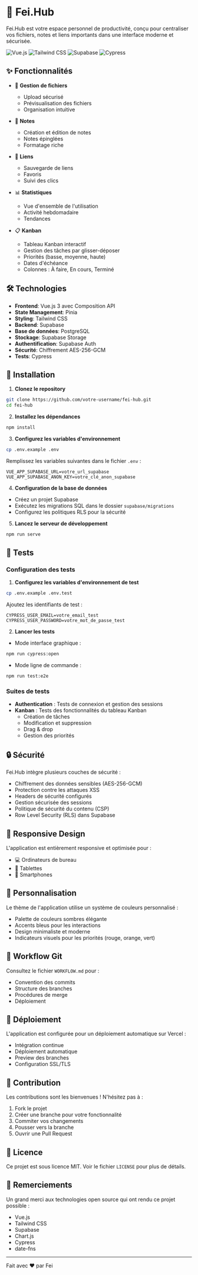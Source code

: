 # 🚀 Fei.Hub

Fei.Hub est votre espace personnel de productivité, conçu pour centraliser vos fichiers, notes et liens importants dans une interface moderne et sécurisée.

![Vue.js](https://img.shields.io/badge/Vue.js-3.x-4FC08D?style=for-the-badge&logo=vue.js&logoColor=white)
![Tailwind CSS](https://img.shields.io/badge/Tailwind_CSS-38B2AC?style=for-the-badge&logo=tailwind-css&logoColor=white)
![Supabase](https://img.shields.io/badge/Supabase-3ECF8E?style=for-the-badge&logo=supabase&logoColor=white)
![Cypress](https://img.shields.io/badge/Cypress-17202C?style=for-the-badge&logo=cypress&logoColor=white)

## ✨ Fonctionnalités

- 📁 **Gestion de fichiers**
  - Upload sécurisé
  - Prévisualisation des fichiers
  - Organisation intuitive

- 📝 **Notes**
  - Création et édition de notes
  - Notes épinglées
  - Formatage riche

- 🔗 **Liens**
  - Sauvegarde de liens
  - Favoris
  - Suivi des clics

- 📊 **Statistiques**
  - Vue d'ensemble de l'utilisation
  - Activité hebdomadaire
  - Tendances

- 📋 **Kanban**
  - Tableau Kanban interactif
  - Gestion des tâches par glisser-déposer
  - Priorités (basse, moyenne, haute)
  - Dates d'échéance
  - Colonnes : À faire, En cours, Terminé

## 🛠️ Technologies

- **Frontend**: Vue.js 3 avec Composition API
- **State Management**: Pinia
- **Styling**: Tailwind CSS
- **Backend**: Supabase
- **Base de données**: PostgreSQL
- **Stockage**: Supabase Storage
- **Authentification**: Supabase Auth
- **Sécurité**: Chiffrement AES-256-GCM
- **Tests**: Cypress

## 🚀 Installation

1. **Clonez le repository**
```bash
git clone https://github.com/votre-username/fei-hub.git
cd fei-hub
```

2. **Installez les dépendances**
```bash
npm install
```

3. **Configurez les variables d'environnement**
```bash
cp .env.example .env
```
Remplissez les variables suivantes dans le fichier `.env` :
```
VUE_APP_SUPABASE_URL=votre_url_supabase
VUE_APP_SUPABASE_ANON_KEY=votre_clé_anon_supabase
```

4. **Configuration de la base de données**
- Créez un projet Supabase
- Exécutez les migrations SQL dans le dossier `supabase/migrations`
- Configurez les politiques RLS pour la sécurité

5. **Lancez le serveur de développement**
```bash
npm run serve
```

## 🧪 Tests

### Configuration des tests

1. **Configurez les variables d'environnement de test**
```bash
cp .env.example .env.test
```
Ajoutez les identifiants de test :
```
CYPRESS_USER_EMAIL=votre_email_test
CYPRESS_USER_PASSWORD=votre_mot_de_passe_test
```

2. **Lancer les tests**
- Mode interface graphique :
```bash
npm run cypress:open
```
- Mode ligne de commande :
```bash
npm run test:e2e
```

### Suites de tests
- **Authentication** : Tests de connexion et gestion des sessions
- **Kanban** : Tests des fonctionnalités du tableau Kanban
  - Création de tâches
  - Modification et suppression
  - Drag & drop
  - Gestion des priorités

## 🔒 Sécurité

Fei.Hub intègre plusieurs couches de sécurité :
- Chiffrement des données sensibles (AES-256-GCM)
- Protection contre les attaques XSS
- Headers de sécurité configurés
- Gestion sécurisée des sessions
- Politique de sécurité du contenu (CSP)
- Row Level Security (RLS) dans Supabase

## 📱 Responsive Design

L'application est entièrement responsive et optimisée pour :
- 💻 Ordinateurs de bureau
- 📱 Tablettes
- 📱 Smartphones

## 🎨 Personnalisation

Le thème de l'application utilise un système de couleurs personnalisé :
- Palette de couleurs sombres élégante
- Accents bleus pour les interactions
- Design minimaliste et moderne
- Indicateurs visuels pour les priorités (rouge, orange, vert)

## 🔄 Workflow Git

Consultez le fichier `WORKFLOW.md` pour :
- Convention des commits
- Structure des branches
- Procédures de merge
- Déploiement

## 🚀 Déploiement

L'application est configurée pour un déploiement automatique sur Vercel :
- Intégration continue
- Déploiement automatique
- Preview des branches
- Configuration SSL/TLS

## 🤝 Contribution

Les contributions sont les bienvenues ! N'hésitez pas à :
1. Fork le projet
2. Créer une branche pour votre fonctionnalité
3. Commiter vos changements
4. Pousser vers la branche
5. Ouvrir une Pull Request

## 📄 Licence

Ce projet est sous licence MIT. Voir le fichier `LICENSE` pour plus de détails.

## 🙏 Remerciements

Un grand merci aux technologies open source qui ont rendu ce projet possible :
- Vue.js
- Tailwind CSS
- Supabase
- Chart.js
- Cypress
- date-fns

---

Fait avec ❤️ par Fei
